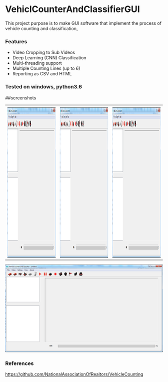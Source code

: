 # VehiclCounterAndClassifierGUI
This project purpose is to make GUI software that implement the process of vehicle counting and classification,
### Features
- Video Cropping to Sub Videos
- Deep Learning (CNN) Classification
- Multi-threading support
- Multiple Counting Lines (up to 6)
- Reporting as CSV and HTML
### Tested on windows, python3.6

##screenshots


<table>
  <tr>
    <td> </td>
     <td> </td>
     <td> </td>
  </tr>
  <tr>
    <td><img src="images/1.png" width=270 height=480></td>
    <td><img src="images/1.png" width=270 height=480></td>
    <td><img src="images/1.png" width=270 height=480></td>
  </tr>
 </table>


![screenshot](https://raw.githubusercontent.com/momaabna/VehiclCounterAndClassifierGUI/main/images/1.png "screen")


### References

https://github.com/NationalAssociationOfRealtors/VehicleCounting
